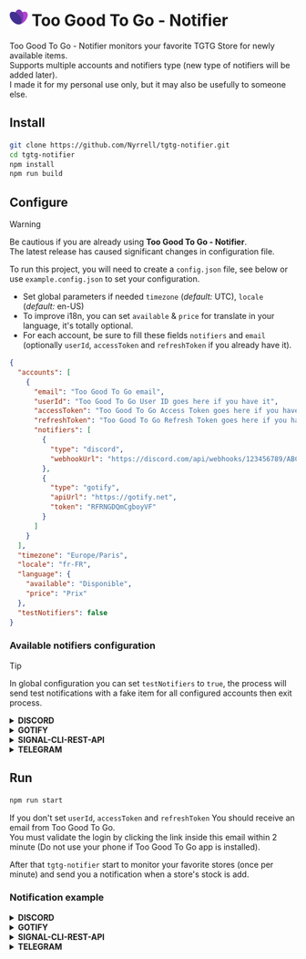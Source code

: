 # ![icon](media/icon.png) Too Good To Go - Notifier

Too Good To Go - Notifier monitors your favorite TGTG Store for newly available items.  
Supports multiple accounts and notifiers type (new type of notifiers will be added later).  
I made it for my personal use only, but it may also be usefully to someone else.

## Install

```zsh
git clone https://github.com/Nyrrell/tgtg-notifier.git
cd tgtg-notifier
npm install
npm run build
```

## Configure
> [!WARNING]
> Be cautious if you are already using **Too Good To Go - Notifier**.  
> The latest release has caused significant changes in configuration file.

To run this project, you will need to create a `config.json` file, see below or use `example.config.json` to set your
configuration.


- Set global parameters if needed `timezone` (_default:_ UTC), `locale` (_default:_ en-US)
- To improve i18n, you can set `available` & `price` for translate in your language, it's totally optional.
- For each account, be sure to fill these fields `notifiers` and `email` (optionally `userId`, `accessToken`
and `refreshToken` if you already have it).  

```json
{
  "accounts": [
    {
      "email": "Too Good To Go email",
      "userId": "Too Good To Go User ID goes here if you have it",
      "accessToken": "Too Good To Go Access Token goes here if you have it",
      "refreshToken": "Too Good To Go Refresh Token goes here if you have it",
      "notifiers": [
        {
          "type": "discord",
          "webhookUrl": "https://discord.com/api/webhooks/123456789/ABCDEFG123456789"
        },
        {
          "type": "gotify",
          "apiUrl": "https://gotify.net",
          "token": "RFRNGDQmCgboyVF"
        }
      ]
    }
  ],
  "timezone": "Europe/Paris",
  "locale": "fr-FR",
  "language": {
    "available": "Disponible",
    "price": "Prix"
  },
  "testNotifiers": false
}
```

### Available notifiers configuration
> [!TIP]
> In global configuration you can set `testNotifiers` to `true`, the process will send test notifications with a fake item for all configured accounts then exit process.

<details>
<summary><b>DISCORD</b></summary>

- <b>type</b> : _string_ = `discord`
- <b>webhookUrl</b> : _string_ = `https://discord.com/api/webhooks/123456789/ABCDEFG123456789`
  - [How to create a webhook](https://support.discord.com/hc/en-us/articles/228383668-Intro-to-Webhooks)
</details>
<details>
<summary><b>GOTIFY</b></summary>

- <b>type</b> : _string_ = `gotify`
- <b>apiUrl</b> : _string_ = `https://gotify.net`
- <b>token</b> : _string_ = `RFRNGDQmCgboyVF`  
  - On the Gotify web UI, Apps > Create Application > reveal the token  
- <b>priority</b>? : _number_ = `10`
  - The priority level sent with the message (Default 5)
</details>
<details>
<summary><b>SIGNAL-CLI-REST-API</b></summary>

- <b>type</b> : _string_ = `signal`
- <b>apiUrl</b> : _string_ = `http://127.0.0.1:8080`
- <b>number</b> : _string_ = `+431212131491291`
  - Registered Phone Number
- <b>recipients</b> : _array\<string\>_ = `["group.ckRzaEd4VmRzNnJaASAEsasa", "+4912812812121"]`
  - Accept group-id and phone number

>Tested with [signal-cli-rest-api](https://github.com/bbernhard/signal-cli-rest-api) but [python-signal-cli-rest-api](https://gitlab.com/morph027/python-signal-cli-rest-api/) will work too, project documentation say :  
>_It is quite similar to bbernhard/signal-cli-rest-api, [...] i’m tempted to mimic bbernhard’s API routes as close as possible._
</details>
<details>
<summary><b>TELEGRAM</b></summary>

- <b>type</b> : _string_ = `telegram`
- <b>apiUrl</b> : _string_ = `https://api.telegram.org`
  - Just in case url api is moved
- <b>token</b> : _string_ = `110201543:AAHdqTcvCH1vGWJxfSeofSAs0K5PALDsaw`
  - [How to create a bot and get your token](https://core.telegram.org/bots/features#botfather)
- <b>chatId</b> : _string_ | _number_ = `-100123456789`
  - Unique identifier for the target chat or username of the target channel
- **messageThreadId**?: _number_ = `6`
  - Unique identifier for the target message thread (topic) of the forum (optional)
</details>

## Run

```zsh
npm run start
```

If you don't set `userId`, `accessToken` and `refreshToken` You should receive an email from Too Good To Go.<br>
You must validate the login by clicking the link inside this email within 2 minute (Do not use your phone if Too Good To
Go app is installed).<br>

After that `tgtg-notifier` start to monitor your favorite stores (once per minute) and send you a notification when a
store's stock is add.

### Notification example
<details>
<summary><b>DISCORD</b></summary>

![notif](media/notifiers/discord.png)
</details>
<details>
<summary><b>GOTIFY</b></summary>

![notif](media/notifiers/gotify.png)
</details>
<details>
<summary><b>SIGNAL-CLI-REST-API</b></summary>

![notif](media/notifiers/signal.png)
</details>
<details>
<summary><b>TELEGRAM</b></summary>

![notif](media/notifiers/telegram.png)
</details>
